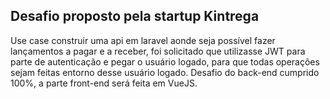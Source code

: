 

## Desafio proposto pela startup Kintrega

Use case construir uma api em laravel aonde seja possível fazer lançamentos a pagar e a receber, foi solicitado que utilizasse JWT para parte de autenticação e pegar o usuário logado, para que todas operações sejam feitas entorno desse usuário logado. Desafio do back-end cumprido 100%, a parte front-end será feita em VueJS.

